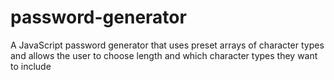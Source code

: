 # password-generator
A JavaScript password generator that uses preset arrays of character types and allows the user to choose length and which character types they want to include
